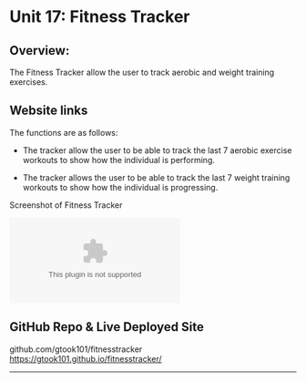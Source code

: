 # Unit 17: Fitness Tracker

## Overview:

The Fitness Tracker allow the user to track aerobic and weight training exercises.

## Website links

The functions are as follows:

- The tracker allow the user to be able to track the last 7 aerobic exercise workouts to show how the individual is performing.

- The tracker allows the user to be able to track the last 7 weight training workouts to show how the individual is progressing.

Screenshot of Fitness Tracker

![Screenshot of Blog](fitnesstracker.doc)

## GitHub Repo & Live Deployed Site

github.com/gtook101/fitnesstracker
https://gtook101.github.io/fitnesstracker/

---
